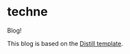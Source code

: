 # techne
Blog!


This blog is based on the [Distill template](https://github.com/distillpub/template). 
